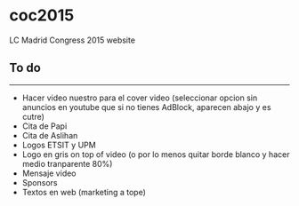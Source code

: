 coc2015
=======

LC Madrid Congress 2015 website

## To do
***
* Hacer video nuestro para el cover video (seleccionar opcion sin anuncios en youtube que si no tienes AdBlock, aparecen abajo y es cutre)
* Cita de Papi
* Cita de Aslihan
* Logos ETSIT y UPM
* Logo en gris on top of video (o por lo menos quitar borde blanco y hacer medio tranparente 80%)
* Mensaje video
* Sponsors
* Textos en web (marketing a tope)
